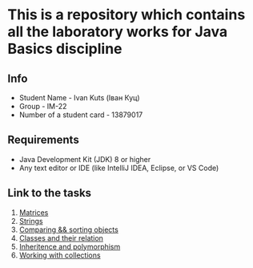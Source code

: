 # This is a repository which contains all the laboratory works for Java Basics discipline

## Info

- Student Name - Ivan Kuts (Іван Куц)
- Group - IM-22
- Number of a student card - 13879017

## Requirements

- Java Development Kit (JDK) 8 or higher
- Any text editor or IDE (like IntelliJ IDEA, Eclipse, or VS Code)

## Link to the tasks

1. [Matrices](Lab1/README.md) 
2. [Strings](Lab2/README.md) 
3. [Comparing && sorting objects](Lab3/README.md) 
4. [Classes and their relation](Lab4/README.md) 
5. [Inheritence and polymorphism](Lab5/README.md) 
6. [Working with collections](Lab6/README.md) 
